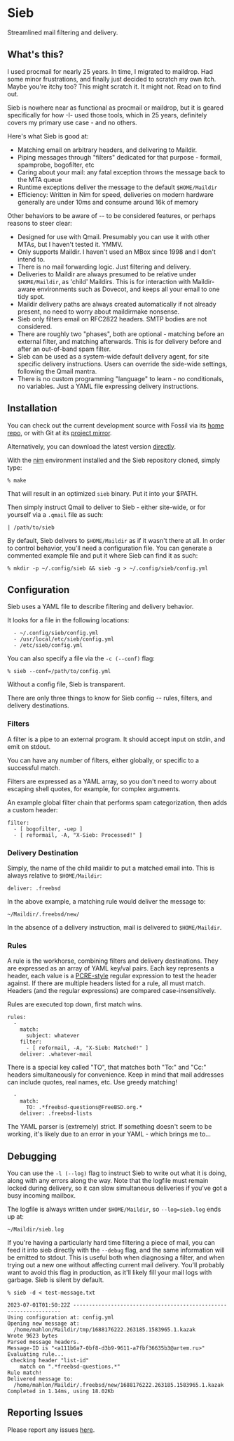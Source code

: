 
Sieb
====

Streamlined mail filtering and delivery.


What's this?
------------

I used procmail for nearly 25 years.  In time, I migrated to maildrop.  Had some
minor frustrations, and finally just decided to scratch my own itch.  Maybe you're
itchy too?  This might scratch it. It might not.  Read on to find out.

Sieb is nowhere near as functional as procmail or maildrop, but it is geared
specifically for how -I- used those tools, which in 25 years, definitely covers
my primary use case - and no others.

Here's what Sieb is good at:

  - Matching email on arbitrary headers, and delivering to Maildir.
  - Piping messages through "filters" dedicated for that purpose - formail,
    spamprobe, bogofilter, etc
  - Caring about your mail: any fatal exception throws the message back to the MTA queue
  - Runtime exceptions deliver the message to the default `$HOME/Maildir`
  - Efficiency:  Written in Nim for speed, deliveries on modern hardware generally
    are under 10ms and consume around 16k of memory

Other behaviors to be aware of -- to be considered features, or perhaps reasons
to steer clear:

  - Designed for use with Qmail.  Presumably you can use it with other MTAs,
    but I haven't tested it.  YMMV.
  - Only supports Maildir.  I haven't used an MBox since 1998 and I don't intend to.
  - There is no mail forwarding logic.  Just filtering and delivery.
  - Deliveries to Maildir are always presumed to be relative under `$HOME/Maildir`,
    as 'child' Maildirs. This is for interaction with Maildir-aware environments
    such as Dovecot, and keeps all your email to one tidy spot.
  - Maildir delivery paths are always created automatically if not already
	present, no need to worry about maildirmake nonsense.
  - Sieb only filters email on RFC2822 headers.  SMTP bodies are not considered.
  - There are roughly two "phases", both are optional - matching before an
	external filter, and matching afterwards.  This is for delivery before and
	after an out-of-band spam filter.
  - Sieb can be used as a system-wide default delivery agent, for site specific
    delivery instructions.  Users can override the side-wide settings, following
	the Qmail mantra.
  - There is no custom programming "language" to learn - no conditionals, no
    variables.  Just a YAML file expressing delivery instructions.


Installation
------------

You can check out the current development source with Fossil via its
[home repo](https://code.martini.nu/fossil/sieb), or with Git at its
[project mirror](https://github.com/mahlonsmith/sieb).

Alternatively, you can download the latest version [directly](https://code.martini.nu/fossil/sieb/uv/release/sieb-latest.tar.gz).

With the [nim](https://nim-lang.org/) environment installed and the Sieb
repository cloned, simply type:

    % make

That will result in an optimized `sieb` binary.  Put it into your $PATH.


Then simply instruct Qmail to deliver to Sieb - either site-wide, or for
yourself via a `.qmail` file as such:

    | /path/to/sieb


By default, Sieb delivers to `$HOME/Maildir` as if it wasn't there at all.  In
order to control behavior, you'll need a configuration file.  You can generate a
commented example file and put it where Sieb can find it as such:

    % mkdir -p ~/.config/sieb && sieb -g > ~/.config/sieb/config.yml


Configuration
-------------

Sieb uses a YAML file to describe filtering and delivery behavior.

It looks for a file in the following locations:

      - ~/.config/sieb/config.yml
      - /usr/local/etc/sieb/config.yml
      - /etc/sieb/config.yml

You can also specify a file via the `-c (--conf)` flag:

    % sieb --conf=/path/to/config.yml

Without a config file, Sieb is transparent.


There are only three things to know for Sieb config -- rules, filters, and
delivery destinations.


### Filters

A filter is a pipe to an external program.  It should accept input on stdin, and
emit on stdout.

You can have any number of filters, either globally, or specific to a successful
match.

Filters are expressed as a YAML array, so you don't need to worry about escaping
shell quotes, for example, for complex arguments.

An example global filter chain that performs spam categorization, then adds a
custom header:

    filter:
      - [ bogofilter, -uep ]
      - [ reformail, -A, "X-Sieb: Processed!" ]


### Delivery Destination

Simply, the name of the child maildir to put a matched email into.  This is
always relative to `$HOME/Maildir`:

    deliver: .freebsd

In the above example, a matching rule would deliver the message to:

    ~/Maildir/.freebsd/new/

In the absence of a delivery instruction, mail is delivered to `$HOME/Maildir`.


### Rules

A rule is the workhorse, combining filters and delivery destinations.  They are
expressed as an array of YAML key/val pairs. Each key represents a header, each
value is a [PCRE-style](http://pcre.org/current/doc/html/pcre2pattern.html)
regular expression to test the header against.  If there are multiple headers
listed for a rule, all must match.  Headers (and the regular expressions) are
compared case-insensitively.

Rules are executed top down, first match wins.

    rules:
      - 
        match:
          subject: whatever
        filter:
          - [ reformail, -A, "X-Sieb: Matched!" ]
        deliver: .whatever-mail

There is a special key called "TO", that matches both "To:" and "Cc:" headers
simultaneously for convenience.  Keep in mind that mail addresses can include
quotes, real names, etc.  Use greedy matching!

      - 
        match:
          TO: .*freebsd-questions@FreeBSD.org.*
        deliver: .freebsd-lists


The YAML parser is (extremely) strict.  If something doesn't seem to be working,
it's likely due to an error in your YAML - which brings me to...


Debugging
---------

You can use the `-l (--log)` flag to instruct Sieb to write out what it is
doing, along with any errors along the way.  Note that the logfile must remain
locked during delivery, so it can slow simultaneous deliveries if you've got a
busy incoming mailbox.

The logfile is always written under `$HOME/Maildir`, so `--log=sieb.log` ends up
at:

    ~/Maildir/sieb.log

If you're having a particularly hard time filtering a piece of mail, you can
feed it into sieb directly with the `--debug` flag, and the same information
will be emitted to stdout.  This is useful both when diagnosing a filter, and
when trying out a new one without affecting current mail delivery.  You'll
probably want to avoid this flag in production, as it'll likely fill your mail
logs with garbage.  Sieb is silent by default.

    % sieb -d < test-message.txt

    2023-07-01T01:50:22Z ------------------------------------------------------------------
    Using configuration at: config.yml
    Opening new message at:
      /home/mahlon/Maildir/tmp/1688176222.263185.1583965.1.kazak
    Wrote 9623 bytes
    Parsed message headers.
    Message-ID is "<a111b6a7-0bf8-d3b9-9611-a7fbf36635b3@artem.ru>"
    Evaluating rule...
     checking header "list-id"
        match on ".*freebsd-questions.*"
    Rule match!
    Delivered message to:
      /home/mahlon/Maildir/.freebsd/new/1688176222.263185.1583965.1.kazak
    Completed in 1.14ms, using 18.02Kb


Reporting Issues
----------------

Please report any issues [here](https://code.martini.nu/fossil/sieb/tktnew).

